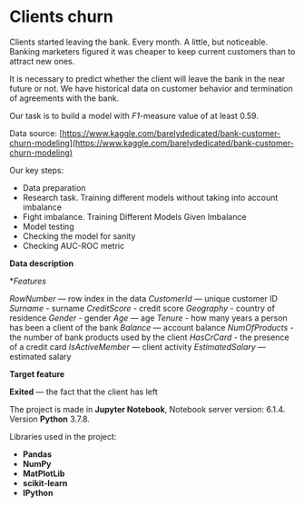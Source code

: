 # Clients churn

Clients started leaving the bank. Every month. A little, but noticeable. Banking marketers figured it was cheaper to keep current customers than to attract new ones.

It is necessary to predict whether the client will leave the bank in the near future or not. We have historical data on customer behavior and termination of agreements with the bank.

Our task is to build a model with *F1*-measure value of at least 0.59.

Data source: [https://www.kaggle.com/barelydedicated/bank-customer-churn-modeling](https://www.kaggle.com/barelydedicated/bank-customer-churn-modeling)

Our key steps:
* Data preparation
* Research task. Training different models without taking into account imbalance
* Fight imbalance. Training Different Models Given Imbalance
* Model testing
* Checking the model for sanity
* Checking AUC-ROC metric

**Data description**  

**Features*

*RowNumber* — row index in the data
*CustomerId* — unique customer ID
*Surname* - surname
*CreditScore* - credit score
*Geography* - country of residence
*Gender* - gender
*Age* — age
*Tenure* - how many years a person has been a client of the bank
*Balance* — account balance
*NumOfProducts* - the number of bank products used by the client
*HasCrCard* - the presence of a credit card
*IsActiveMember* — client activity
*EstimatedSalary* — estimated salary

**Target feature** 

**Exited** — the fact that the client has left


The project is made in **Jupyter Notebook**, Notebook server version: 6.1.4. Version **Python** 3.7.8.
  
Libraries used in the project:
* **Pandas**
* **NumPy**
* **MatPlotLib**
* **scikit-learn**
* **IPython**
